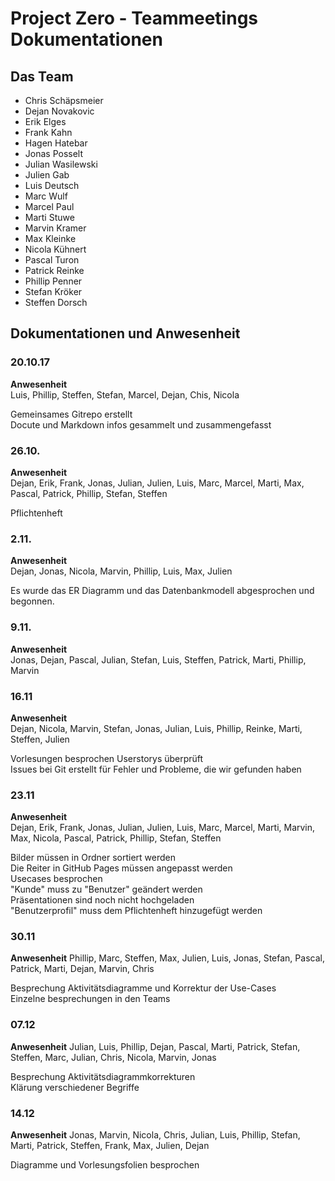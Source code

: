 ﻿# Project Zero - Teammeetings Dokumentationen

## Das Team
- Chris Schäpsmeier
- Dejan Novakovic
- Erik Elges
- Frank Kahn
- Hagen Hatebar
- Jonas Posselt
- Julian Wasilewski
- Julien Gab
- Luis Deutsch
- Marc Wulf
- Marcel Paul
- Marti Stuwe
- Marvin Kramer
- Max Kleinke
- Nicola Kühnert
- Pascal Turon
- Patrick Reinke
- Phillip Penner
- Stefan Kröker
- Steffen Dorsch

## Dokumentationen und Anwesenheit

### 20.10.17
**Anwesenheit**  
Luis, Phillip, Steffen, Stefan, Marcel, Dejan, Chis, Nicola

Gemeinsames Gitrepo erstellt  
Docute und Markdown infos gesammelt und zusammengefasst

### 26.10.
**Anwesenheit**  
Dejan, Erik, Frank, Jonas, Julian, Julien, Luis, Marc, Marcel, Marti, Max, Pascal, Patrick, Phillip, Stefan, Steffen

Pflichtenheft


### 2.11.
**Anwesenheit**  
Dejan, Jonas, Nicola, Marvin, Phillip, Luis, Max, Julien

Es wurde das ER Diagramm und das Datenbankmodell abgesprochen und begonnen.

### 9.11.
**Anwesenheit**  
Jonas, Dejan, Pascal, Julian, Stefan, Luis, Steffen, Patrick, Marti, Phillip, Marvin

### 16.11
**Anwesenheit**  
Dejan, Nicola, Marvin, Stefan, Jonas, Julian, Luis, Phillip, Reinke, Marti, Steffen, Julien

Vorlesungen besprochen 
Userstorys überprüft  
Issues bei Git erstellt für Fehler und Probleme, die wir gefunden haben

### 23.11
**Anwesenheit**  
Dejan, Erik, Frank, Jonas, Julian, Julien, Luis, Marc, Marcel, Marti, Marvin, Max, Nicola, Pascal, Patrick, Phillip, Stefan, Steffen

Bilder müssen in Ordner sortiert werden  
Die Reiter in GitHub Pages müssen angepasst werden  
Usecases besprochen  
"Kunde" muss zu "Benutzer" geändert werden  
Präsentationen sind noch nicht hochgeladen  
"Benutzerprofil" muss dem Pflichtenheft hinzugefügt werden  

### 30.11
**Anwesenheit**
Phillip, Marc, Steffen, Max, Julien, Luis, Jonas, Stefan, Pascal, Patrick, Marti, Dejan, Marvin, Chris

Besprechung Aktivitätsdiagramme und Korrektur der Use-Cases  
Einzelne besprechungen in den Teams  

### 07.12
**Anwesenheit** 
Julian, Luis, Phillip, Dejan, Pascal, Marti, Patrick, Stefan, Steffen, Marc, Julian, Chris, Nicola, Marvin, Jonas

Besprechung Aktivitätsdiagrammkorrekturen  
Klärung verschiedener Begriffe

### 14.12
**Anwesenheit**
Jonas, Marvin, Nicola, Chris, Julian, Luis, Phillip, Stefan, Marti, Patrick, Steffen, Frank, Max, Julien, Dejan

Diagramme und Vorlesungsfolien besprochen  

